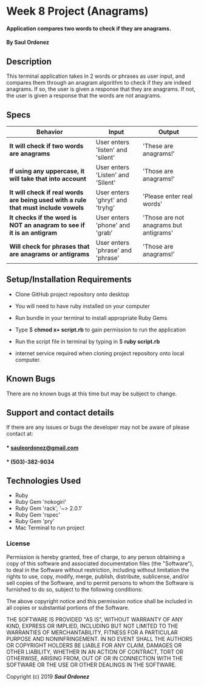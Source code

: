 # Week 8 Project (Anagrams)

#### Application compares two words to check if they are anagrams.

#### By **Saul Ordonez**

## Description

This terminal application takes in 2 words or phrases as user input, and compares them through an anagram algorithm to check if they are indeed anagrams. If so, the user is given a response that they are anagrams. If not, the user is given a response that the words are not anagrams.

## Specs

Behavior | Input | Output
--- | --- | ---
**It will check if two words are anagrams** | User enters 'listen' and 'silent' | 'These are anagrams!'
**If using any uppercase, it will take that into account** | User enters 'Listen' and 'Silent' | 'Those are anagrams!'
**It will check if real words are being used with a rule that must include vowels** | User enters 'ghryt' and 'tryhg'| 'Please enter real words'
**It checks if the word is NOT an anagram to see if it is an antigram** | User enters 'phone' and 'grab' | 'Those are not anagrams but antigrams'
**Will check for phrases that are anagrams or antigrams** | User enters 'phrase' and 'phrase' | 'Those are anagrams!'

## Setup/Installation Requirements

* Clone GitHub project repository onto desktop
* You will need to have ruby installed on your computer
* Run bundle in your terminal to install appropriate Ruby Gems
* Type $ **chmod x+ script.rb** to gain permission to run the application
* Run the script file in terminal by typing in $ **ruby script.rb**

* internet service required when cloning project repository onto local computer.

## Known Bugs

There are no known bugs at this time but may be subject to change.

## Support and contact details

If there are any issues or bugs the developer may not be aware of please contact at:

#### * sauleordonez@gmail.com
#### * (503)-382-9034

## Technologies Used

* Ruby
* Ruby Gem 'nokogiri'
* Ruby Gem 'rack', '~> 2.0.1'
* Ruby Gem 'rspec'
* Ruby Gem 'pry'
* Mac Terminal to run project

### License

Permission is hereby granted, free of charge, to any person obtaining a copy
of this software and associated documentation files (the "Software"), to deal
in the Software without restriction, including without limitation the rights
to use, copy, modify, merge, publish, distribute, sublicense, and/or sell
copies of the Software, and to permit persons to whom the Software is
furnished to do so, subject to the following conditions:

The above copyright notice and this permission notice shall be included in all
copies or substantial portions of the Software.

THE SOFTWARE IS PROVIDED "AS IS", WITHOUT WARRANTY OF ANY KIND, EXPRESS OR
IMPLIED, INCLUDING BUT NOT LIMITED TO THE WARRANTIES OF MERCHANTABILITY,
FITNESS FOR A PARTICULAR PURPOSE AND NONINFRINGEMENT. IN NO EVENT SHALL THE
AUTHORS OR COPYRIGHT HOLDERS BE LIABLE FOR ANY CLAIM, DAMAGES OR OTHER
LIABILITY, WHETHER IN AN ACTION OF CONTRACT, TORT OR OTHERWISE, ARISING FROM,
OUT OF OR IN CONNECTION WITH THE SOFTWARE OR THE USE OR OTHER DEALINGS IN THE
SOFTWARE.

Copyright (c) 2019 **_Saul Ordonez_**

